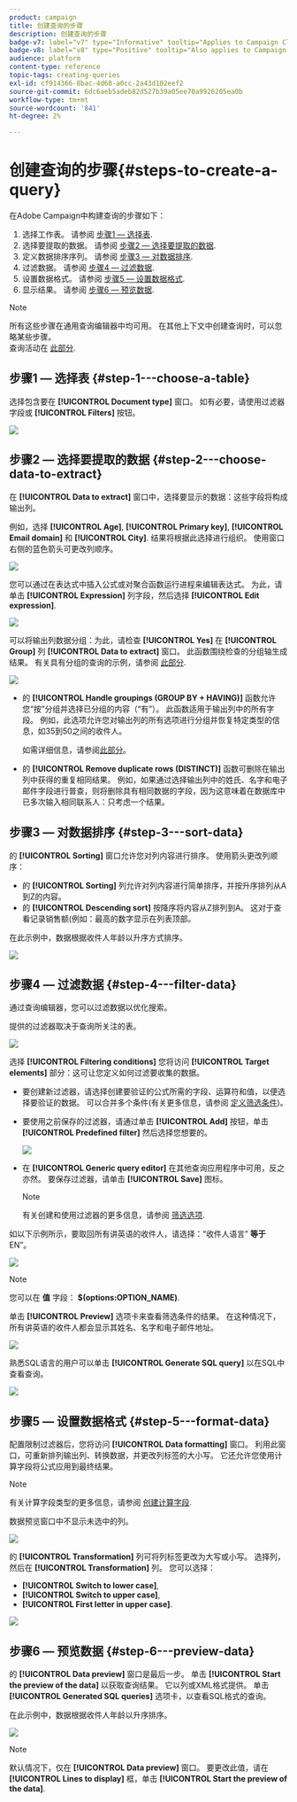 ```yaml
---
product: campaign
title: 创建查询的步骤
description: 创建查询的步骤
badge-v7: label="v7" type="Informative" tooltip="Applies to Campaign Classic v7"
badge-v8: label="v8" type="Positive" tooltip="Also applies to Campaign v8"
audience: platform
content-type: reference
topic-tags: creating-queries
exl-id: cf914366-8bac-4d68-a0cc-2a43d102eef2
source-git-commit: 6dc6aeb5adeb82d527b39a05ee70a9926205ea0b
workflow-type: tm+mt
source-wordcount: '841'
ht-degree: 2%

---
```


# 创建查询的步骤{#steps-to-create-a-query}



在Adobe Campaign中构建查询的步骤如下：

1. 选择工作表。 请参阅 [步骤1 — 选择表](#step-1---choose-a-table).
1. 选择要提取的数据。 请参阅 [步骤2 — 选择要提取的数据](#step-2---choose-data-to-extract).
1. 定义数据排序序列。 请参阅 [步骤3 — 对数据排序](#step-3---sort-data).
1. 过滤数据。 请参阅 [步骤4 — 过滤数据](#step-4---filter-data).
1. 设置数据格式。 请参阅 [步骤5 — 设置数据格式](#step-5---format-data).
1. 显示结果。 请参阅 [步骤6 — 预览数据](#step-6---preview-data).

>[!NOTE]
>
>所有这些步骤在通用查询编辑器中均可用。 在其他上下文中创建查询时，可以忽略某些步骤。\
>查询活动在 [此部分](../../workflow/using/query.md).

## 步骤1 — 选择表 {#step-1---choose-a-table}

选择包含要在 **[!UICONTROL Document type]** 窗口。 如有必要，请使用过滤器字段或 **[!UICONTROL Filters]** 按钮。

![](assets/query_editor_nveau_21.png)

## 步骤2 — 选择要提取的数据 {#step-2---choose-data-to-extract}

在 **[!UICONTROL Data to extract]** 窗口中，选择要显示的数据：这些字段将构成输出列。

例如，选择 **[!UICONTROL Age]**, **[!UICONTROL Primary key]**, **[!UICONTROL Email domain]** 和 **[!UICONTROL City]**. 结果将根据此选择进行组织。 使用窗口右侧的蓝色箭头可更改列顺序。

![](assets/query_editor_nveau_01.png)

您可以通过在表达式中插入公式或对聚合函数运行进程来编辑表达式。 为此，请单击 **[!UICONTROL Expression]** 列字段，然后选择 **[!UICONTROL Edit expression]**.

![](assets/query_editor_nveau_97.png)

可以将输出列数据分组：为此，请检查 **[!UICONTROL Yes]** 在 **[!UICONTROL Group]** 列 **[!UICONTROL Data to extract]** 窗口。 此函数围绕检查的分组轴生成结果。 有关具有分组的查询的示例，请参阅 [此部分](../../workflow/using/querying-delivery-information.md).

![](assets/query_editor_nveau_56.png)

* 的 **[!UICONTROL Handle groupings (GROUP BY + HAVING)]** 函数允许您“按”分组并选择已分组的内容（“有”）。 此函数适用于输出列中的所有字段。 例如，此选项允许您对输出列的所有选项进行分组并恢复特定类型的信息，如35到50之间的收件人。

   如需详细信息，请参阅[此部分](../../workflow/using/querying-using-grouping-management.md)。

* 的 **[!UICONTROL Remove duplicate rows (DISTINCT)]** 函数可删除在输出列中获得的重复相同结果。 例如，如果通过选择输出列中的姓氏、名字和电子邮件字段进行普查，则将删除具有相同数据的字段，因为这意味着在数据库中已多次输入相同联系人：只考虑一个结果。

## 步骤3 — 对数据排序 {#step-3---sort-data}

的 **[!UICONTROL Sorting]** 窗口允许您对列内容进行排序。 使用箭头更改列顺序：

* 的 **[!UICONTROL Sorting]** 列允许对列内容进行简单排序，并按升序排列从A到Z的内容。
* 的 **[!UICONTROL Descending sort]** 按降序将内容从Z排列到A。 这对于查看记录销售额(例如：最高的数字显示在列表顶部。

在此示例中，数据根据收件人年龄以升序方式排序。

![](assets/query_editor_nveau_57.png)

## 步骤4 — 过滤数据 {#step-4---filter-data}

通过查询编辑器，您可以过滤数据以优化搜索。

提供的过滤器取决于查询所关注的表。

![](assets/query_editor_nveau_09.png)

选择 **[!UICONTROL Filtering conditions]** 您将访问 **[!UICONTROL Target elements]** 部分：这可让您定义如何过滤要收集的数据。

* 要创建新过滤器，请选择创建要验证的公式所需的字段、运算符和值，以便选择要验证的数据。 可以合并多个条件(有关更多信息，请参阅 [定义筛选条件](../../platform/using/defining-filter-conditions.md))。
* 要使用之前保存的过滤器，请通过单击 **[!UICONTROL Add]** 按钮，单击 **[!UICONTROL Predefined filter]** 然后选择您想要的。

   ![](assets/query_editor_15.png)

* 在 **[!UICONTROL Generic query editor]** 在其他查询应用程序中可用，反之亦然。 要保存过滤器，请单击 **[!UICONTROL Save]** 图标。

   >[!NOTE]
   >
   >有关创建和使用过滤器的更多信息，请参阅 [筛选选项](../../platform/using/filtering-options.md).

如以下示例所示，要取回所有讲英语的收件人，请选择：“收件人语言” **等于** EN”。

![](assets/query_editor_nveau_89.png)

>[!NOTE]
>
>您可以在 **值** 字段： **$(options:OPTION_NAME)**.

单击 **[!UICONTROL Preview]** 选项卡来查看筛选条件的结果。 在这种情况下，所有讲英语的收件人都会显示其姓名、名字和电子邮件地址。

![](assets/query_editor_nveau_98.png)

熟悉SQL语言的用户可以单击 **[!UICONTROL Generate SQL query]** 以在SQL中查看查询。

![](assets/query_editor_nveau_99.png)

## 步骤5 — 设置数据格式 {#step-5---format-data}

配置限制过滤器后，您将访问 **[!UICONTROL Data formatting]** 窗口。 利用此窗口，可重新排列输出列、转换数据，并更改列标签的大小写。 它还允许您使用计算字段将公式应用到最终结果。

>[!NOTE]
>
>有关计算字段类型的更多信息，请参阅 [创建计算字段](../../platform/using/defining-filter-conditions.md#creating-calculated-fields).

数据预览窗口中不显示未选中的列。

![](assets/query_editor_nveau_10.png)

的 **[!UICONTROL Transformation]** 列可将列标签更改为大写或小写。 选择列，然后在 **[!UICONTROL Transformation]** 列。 您可以选择：

* **[!UICONTROL Switch to lower case]**,
* **[!UICONTROL Switch to upper case]**,
* **[!UICONTROL First letter in upper case]**.

![](assets/query_editor_nveau_42.png)

## 步骤6 — 预览数据 {#step-6---preview-data}

的 **[!UICONTROL Data preview]** 窗口是最后一步。 单击 **[!UICONTROL Start the preview of the data]** 以获取查询结果。 它以列或XML格式提供。 单击 **[!UICONTROL Generated SQL queries]** 选项卡，以查看SQL格式的查询。

在此示例中，数据根据收件人年龄以升序排序。

![](assets/query_editor_nveau_11.png)

>[!NOTE]
>
>默认情况下，仅在 **[!UICONTROL Data preview]** 窗口。 要更改此值，请在 **[!UICONTROL Lines to display]** 框，单击 **[!UICONTROL Start the preview of the data]**.
